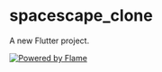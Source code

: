 # spacescape_clone

A new Flutter project.

[![Powered by Flame](https://img.shields.io/badge/Powered%20by-%F0%9F%94%A5-orange.svg)](https://flame-engine.org)